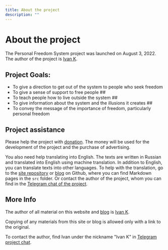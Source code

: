 ```yaml
---
title: About the project
description: ""
---
```

# About the project

The Personal Freedom System project was launched on August 3, 2022. The author of the project is [Ivan K](ivan-k).

## Project Goals:

- To give a direction to get out of the system to people who seek freedom
- To give a sense of support to free people ##
- To teach people how to live outside the system ##
- To give information about the system and the illusions it creates ##
- To convey the message of the importance of freedom, particularly personal freedom

## Project assistance

Please help the project with [donation](/en/page/donate). The money will be used for the development of the project and the purchase of advertising.

You also need help translating into English. The texts are written in Russian and translated into English using machine translation. In addition to English, you can translate texts into other languages. To help with the translation, go to the [site repository](https://github.com/bozonx/sls-site) or [blog](https://github.com/bozonx/sls-blog) on Github, where you can find Markdown pages in the `src` folder. Or contact the author of the project, whom you can find in the [Telegram chat of the project](https://t.me/cellsfreedom_chat).

## More Info

The author of all material on this website and [blog](https://blog.p-libereco.org) is [Ivan K](ivan-k).

Copying of any materials from this site or blog is allowed only with a link to the original.

To contact the author, find Ivan under the nickname "Ivan K" in [Telegram project chat](https://t.me/slsfreedom_chat).
